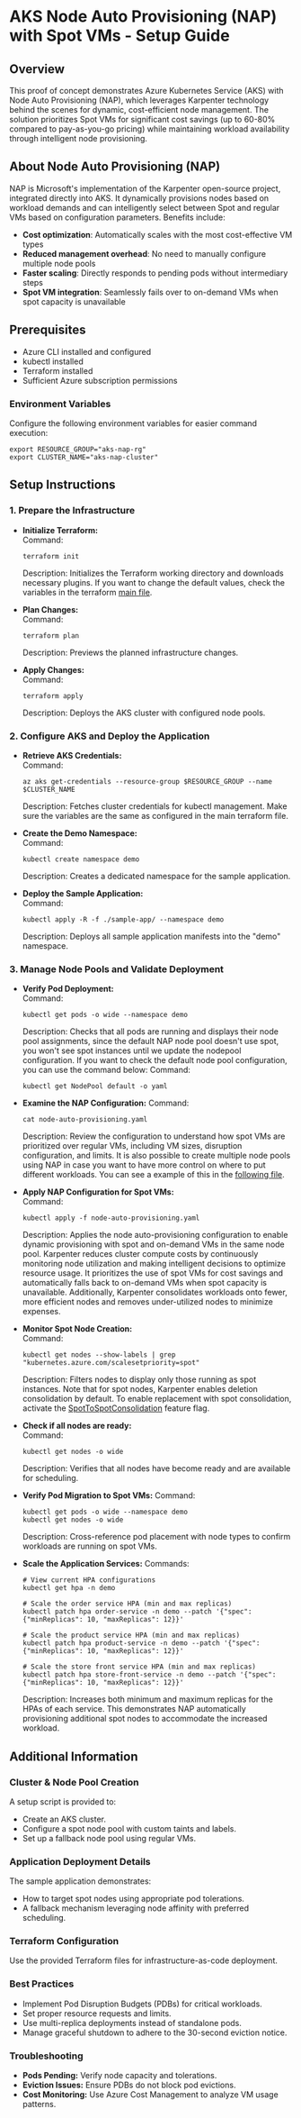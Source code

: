 # AKS Node Auto Provisioning (NAP) with Spot VMs - Setup Guide

## Overview
This proof of concept demonstrates Azure Kubernetes Service (AKS) with Node Auto Provisioning (NAP), which leverages Karpenter technology behind the scenes for dynamic, cost-efficient node management. The solution prioritizes Spot VMs for significant cost savings (up to 60-80% compared to pay-as-you-go pricing) while maintaining workload availability through intelligent node provisioning.

## About Node Auto Provisioning (NAP)
NAP is Microsoft's implementation of the Karpenter open-source project, integrated directly into AKS. It dynamically provisions nodes based on workload demands and can intelligently select between Spot and regular VMs based on configuration parameters. Benefits include:

- **Cost optimization**: Automatically scales with the most cost-effective VM types
- **Reduced management overhead**: No need to manually configure multiple node pools
- **Faster scaling**: Directly responds to pending pods without intermediary steps
- **Spot VM integration**: Seamlessly fails over to on-demand VMs when spot capacity is unavailable

## Prerequisites
- Azure CLI installed and configured
- kubectl installed
- Terraform installed
- Sufficient Azure subscription permissions

### Environment Variables
Configure the following environment variables for easier command execution:
```
export RESOURCE_GROUP="aks-nap-rg"
export CLUSTER_NAME="aks-nap-cluster"
```

## Setup Instructions

### 1. Prepare the Infrastructure
- **Initialize Terraform:**  
  Command: 
  ```
  terraform init
  ```  
  Description: Initializes the Terraform working directory and downloads necessary plugins. If you want to change the default values, check the variables in the terraform [main file](terraform/main.tf).

- **Plan Changes:**  
  Command:
  ```
  terraform plan
  ```  
  Description: Previews the planned infrastructure changes.

- **Apply Changes:**  
  Command:
  ```
  terraform apply
  ```  
  Description: Deploys the AKS cluster with configured node pools.

### 2. Configure AKS and Deploy the Application
- **Retrieve AKS Credentials:**  
  Command:
  ```
  az aks get-credentials --resource-group $RESOURCE_GROUP --name $CLUSTER_NAME
  ```  
  Description: Fetches cluster credentials for kubectl management. Make sure the variables are the same as configured in the main terraform file.

- **Create the Demo Namespace:**  
  Command:
  ```
  kubectl create namespace demo
  ```  
  Description: Creates a dedicated namespace for the sample application.

- **Deploy the Sample Application:**  
  Command:
  ```
  kubectl apply -R -f ./sample-app/ --namespace demo
  ```  
  Description: Deploys all sample application manifests into the "demo" namespace.

### 3. Manage Node Pools and Validate Deployment
- **Verify Pod Deployment:**  
  Command:
  ```
  kubectl get pods -o wide --namespace demo
  ```  
  Description: Checks that all pods are running and displays their node pool assignments, since the default NAP node pool doesn't use spot, you won't see spot instances until we update the nodepool configuration. If you want to check the default node pool configuration, you can use the command below:
  Command:
  ```
  kubectl get NodePool default -o yaml
  ```  

- **Examine the NAP Configuration:**
  Command:
  ```
  cat node-auto-provisioning.yaml
  ```
  Description: Review the configuration to understand how spot VMs are prioritized over regular VMs, including VM sizes, disruption configuration, and limits. It is also possible to create multiple node pools using NAP in case you want to have more control on where to put different workloads. You can see a example of this in the [following file](multiple-nodepools.yaml).
  
- **Apply NAP Configuration for Spot VMs:**  
  Command:
  ```
  kubectl apply -f node-auto-provisioning.yaml
  ```  
  Description: Applies the node auto-provisioning configuration to enable dynamic provisioning with spot and on-demand VMs in the same node pool. Karpenter reduces cluster compute costs by continuously monitoring node utilization and making intelligent decisions to optimize resource usage. It prioritizes the use of spot VMs for cost savings and automatically falls back to on-demand VMs when spot capacity is unavailable. Additionally, Karpenter consolidates workloads onto fewer, more efficient nodes and removes under-utilized nodes to minimize expenses.

- **Monitor Spot Node Creation:**  
  Command:
  ```
  kubectl get nodes --show-labels | grep "kubernetes.azure.com/scalesetpriority=spot"
  ```  
  Description: Filters nodes to display only those running as spot instances. Note that for spot nodes, Karpenter enables deletion consolidation by default. To enable replacement with spot consolidation, activate the [SpotToSpotConsolidation](https://karpenter.sh/docs/reference/settings/#features-gates) feature flag.

- **Check if all nodes are ready:**  
  Command:
  ```
  kubectl get nodes -o wide
  ```  
  Description: Verifies that all nodes have become ready and are available for scheduling.

- **Verify Pod Migration to Spot VMs:**
  Command:
  ```
  kubectl get pods -o wide --namespace demo
  kubectl get nodes -o wide
  ```
  Description: Cross-reference pod placement with node types to confirm workloads are running on spot VMs.

- **Scale the Application Services:**
  Commands:
  ```
  # View current HPA configurations
  kubectl get hpa -n demo

  # Scale the order service HPA (min and max replicas)
  kubectl patch hpa order-service -n demo --patch '{"spec":{"minReplicas": 10, "maxReplicas": 12}}'
  
  # Scale the product service HPA (min and max replicas)
  kubectl patch hpa product-service -n demo --patch '{"spec":{"minReplicas": 10, "maxReplicas": 12}}'
  
  # Scale the store front service HPA (min and max replicas)
  kubectl patch hpa store-front-service -n demo --patch '{"spec":{"minReplicas": 10, "maxReplicas": 12}}'
  
  ```
  Description: Increases both minimum and maximum replicas for the HPAs of each service. This demonstrates NAP automatically provisioning additional spot nodes to accommodate the increased workload.

## Additional Information

### Cluster & Node Pool Creation
A setup script is provided to:
- Create an AKS cluster.
- Configure a spot node pool with custom taints and labels.
- Set up a fallback node pool using regular VMs.

### Application Deployment Details
The sample application demonstrates:
- How to target spot nodes using appropriate pod tolerations.
- A fallback mechanism leveraging node affinity with preferred scheduling.

### Terraform Configuration
Use the provided Terraform files for infrastructure-as-code deployment.

### Best Practices
- Implement Pod Disruption Budgets (PDBs) for critical workloads.
- Set proper resource requests and limits.
- Use multi-replica deployments instead of standalone pods.
- Manage graceful shutdown to adhere to the 30-second eviction notice.

### Troubleshooting
- **Pods Pending:** Verify node capacity and tolerations.
- **Eviction Issues:** Ensure PDBs do not block pod evictions.
- **Cost Monitoring:** Use Azure Cost Management to analyze VM usage patterns.